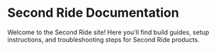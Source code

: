 # Second Ride Documentation

Welcome to the Second Ride site! Here you'll find build guides, setup instructions, and troubleshooting steps for Second Ride products. 

